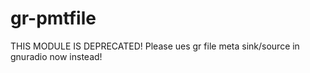 gr-pmtfile
==========

THIS MODULE IS DEPRECATED!
Please ues gr file meta sink/source in gnuradio now instead!

